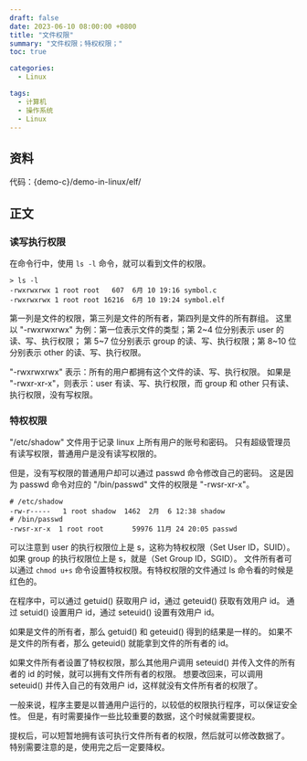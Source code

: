 ```yaml
---
draft: false
date: 2023-06-10 08:00:00 +0800
title: "文件权限"
summary: "文件权限；特权权限；"
toc: true

categories:
  - Linux

tags:
  - 计算机
  - 操作系统
  - Linux
---
```


## 资料

代码：{demo-c}/demo-in-linux/elf/

## 正文

### 读写执行权限

在命令行中，使用 `ls -l` 命令，就可以看到文件的权限。

```
> ls -l
-rwxrwxrwx 1 root root   607  6月 10 19:16 symbol.c
-rwxrwxrwx 1 root root 16216  6月 10 19:24 symbol.elf
```

第一列是文件的权限，第三列是文件的所有者，第四列是文件的所有群组。
这里以 "-rwxrwxrwx" 为例：第一位表示文件的类型；第 2~4 位分别表示 user 的读、写、执行权限；
第 5~7 位分别表示 group 的读、写、执行权限；第 8~10 位分别表示 other 的读、写、执行权限。

"-rwxrwxrwx" 表示：所有的用户都拥有这个文件的读、写、执行权限。
如果是 "-rwxr-xr-x"，则表示：user 有读、写、执行权限，而 group 和 other 只有读、执行权限，没有写权限。

### 特权权限

"/etc/shadow" 文件用于记录 linux 上所有用户的账号和密码。
只有超级管理员有读写权限，普通用户是没有读写权限的。

但是，没有写权限的普通用户却可以通过 passwd 命令修改自己的密码。
这是因为 passwd 命令对应的 "/bin/passwd" 文件的权限是 "-rwsr-xr-x"。

```
# /etc/shadow
-rw-r-----   1 root shadow  1462  2月  6 12:38 shadow
# /bin/passwd
-rwsr-xr-x  1 root root       59976 11月 24 20:05 passwd
```

可以注意到 user 的执行权限位上是 s，这称为特权权限（Set User ID，SUID）。
如果 group 的执行权限位上是 s，就是（Set Group ID，SGID）。
文件所有者可以通过 `chmod u+s` 命令设置特权权限。有特权权限的文件通过 ls 命令看的时候是红色的。

在程序中，可以通过 getuid() 获取用户 id，通过 geteuid() 获取有效用户 id。
通过 setuid() 设置用户 id，通过 seteuid() 设置有效用户 id。

如果是文件的所有者，那么 getuid() 和 geteuid() 得到的结果是一样的。
如果不是文件的所有者，那么 geteuid() 就能拿到文件的所有者的 id。

如果文件所有者设置了特权权限，那么其他用户调用 seteuid() 并传入文件的所有者的 id 的时候，就可以拥有文件所有者的权限。
想要改回来，可以调用 seteuid() 并传入自己的有效用户 id，这样就没有文件所有者的权限了。

一般来说，程序主要是以普通用户运行的，以较低的权限执行程序，可以保证安全性。
但是，有时需要操作一些比较重要的数据，这个时候就需要提权。

提权后，可以短暂地拥有该可执行文件所有者的权限，然后就可以修改数据了。
特别需要注意的是，使用完之后一定要降权。
